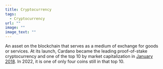 ```yaml
---
title: Cryptocurrency
tags:
  - Cryptocurrency
url: ""
image: ""
image_text: ""
---
```


An asset on the blockchain that serves as a medium of exchange for goods or services. At its launch, Cardano became the leading proof-of-stake cryptocurrency and one of the top 10 by market capitalization in [January 2018](https://coinmarketcap.com/historical/20180107/). In 2022, it is one of only four coins still in that top 10.
